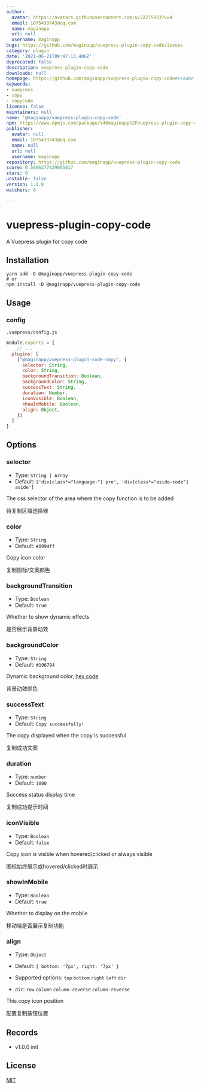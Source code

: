 ```yaml
---
author:
  avatar: https://avatars.githubusercontent.com/u/22275933?v=4
  email: 1075433743@qq.com
  name: maginapp
  url: null
  username: maginapp
bugs: https://github.com/maginapp/vuepress-plugin-copy-code/issues
category: plugin
date: '2021-06-21T09:47:13.406Z'
deprecated: false
description: vuepress-plugin-copy-code
downloads: null
homepage: https://github.com/maginapp/vuepress-plugin-copy-code#readme
keywords:
- vuepress
- copy
- copyCode
license: false
maintainers: null
name: '@maginapp/vuepress-plugin-copy-code'
npm: https://www.npmjs.com/package/%40maginapp%2Fvuepress-plugin-copy-code
publisher:
  avatar: null
  email: 1075433743@qq.com
  name: null
  url: null
  username: maginapp
repository: https://github.com/maginapp/vuepress-plugin-copy-code
score: 0.5096377429065817
stars: 0
unstable: false
version: 1.0.0
watchers: 0

---
```


# vuepress-plugin-copy-code

A Vuepress plugin for copy code

## Installation

```shell
yarn add -D @maginapp/vuepress-plugin-copy-code
# or
npm install -D @maginapp/vuepress-plugin-copy-code
```

## Usage

### config

`.vuepress/config.js`

```js
module.exports = {
    // ...
  plugins: [
    ["@maginapp/vuepress-plugin-code-copy", {
      selector: String,
      color: String,
      backgroundTransition: Boolean,
      backgroundColor: String,
      successText: String,
      duration: Number,
      iconVisible: Boolean,
      showInMobile: Boolean,
      align: Object,
    }]
  ]
}
```

## Options

### selector

*  Type: `String | Array`
*  Default: `['div[class*="language-"] pre', 'div[class*="aside-code"] aside']`

The css selector of the area where the copy function is to be added

待复制区域选择器

### color

*  Type: `String`
*  Default: `#0094ff`

Copy icon color

复制图标/文案颜色

### backgroundTransition

*  Type: `Boolean`
*  Default: `true`

Whether to show dynamic effects

是否展示背景动效

### backgroundColor

*  Type: `String`
*  Default: `#196794`

Dynamic background color, [hex code](https://htmlcolorcodes.com/)

背景动效颜色

### successText

*  Type: `String`
*  Default: `Copy successfully!`

The copy displayed when the copy is successful

复制成功文案

### duration

*  Type: `number`
*  Default: `1000`

Success status display time

复制成功提示时间

### iconVisible

*  Type: `Boolean`
*  Default: `false`

Copy icon is visible when hovered/clicked or always visible

图标始终展示或hovered/clicked时展示

### showInMobile

*  Type: `Boolean`
*  Default: `true`

Whether to display on the mobile

移动端是否展示复制功能

### align

*  Type: `Object`
*  Default: `{ bottom: '7px', right: '7px' }`
*  Supported options: `top` `bottom` `right` `left` `dir`

  * `dir`: `row` `column` `column-reverse` `column-reverse`

This copy icon position

配置复制按钮位置

## Records

* v1.0.0 init

## License

[MIT](https://github.com/maginapp/vuepress-plugin-copy-code)
